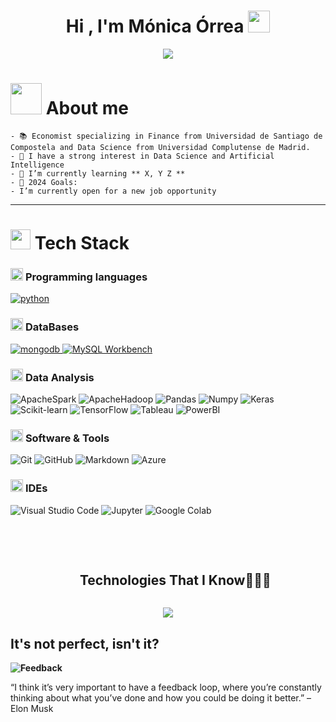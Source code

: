 <h1 align="center"><b>Hi , I'm Mónica Órrea </b><img src="https://media.giphy.com/media/hvRJCLFzcasrR4ia7z/giphy.gif" width="35"></h1>
<!--  -->
<p align="center">
  <img src="https://readme-typing-svg.herokuapp.com?font=Time+New+Roman&color=cyan&size=25&center=true&vCenter=true&width=600&height=100&lines=Data+Science+and+Data+Analyst,;Active+Learner/Researcher,;Love+to+learn+new+stuffs..<3">
</p>

# <picture><img src = "https://img.freepik.com/vector-gratis/analizar-ilustracion-concepto_114360-4222.jpg?w=826&t=st=1707989318~exp=1707989918~hmac=cd001fc486cbf28d09a5e1b37ce2426530727c933cf9c0b3f382720064835ef0" width = 50px></picture> **About me**


```
- 📚 Economist specializing in Finance from Universidad de Santiago de Compostela and Data Science from Universidad Complutense de Madrid.
- 📝 I have a strong interest in Data Science and Artificial Intelligence
- 🌱 I’m currently learning ** X, Y Z **
- 🥅 2024 Goals:
- I’m currently open for a new job opportunity
```
<hr>

# <img src = "https://media2.giphy.com/media/QssGEmpkyEOhBCb7e1/giphy.gif?cid=ecf05e47a0n3gi1bfqntqmob8g9aid1oyj2wr3ds3mg700bl&rid=giphy.gif" width = 32px> Tech Stack 

### <picture> <img src = "https://cdn-icons-png.flaticon.com/512/2756/2756184.png" width = 20px>  </picture> Programming languages

  <a href="https://www.python.org/" target="_blank"> 
      <img src="https://img.shields.io/badge/Python-3776AB.svg?style=flat-square&logo=python&logoColor=white" alt="python"/>
  </a>

### <picture> <img src = "https://cdn.icon-icons.com/icons2/38/PNG/512/database_5664.png" width=20px>  </picture> DataBases

  <a href="https://www.mongodb.com/" target="_blank"> 
      <img src="https://img.shields.io/badge/mongodb-47A248.svg?style=flat-square&logo=mongodb&logoColor=white"
      alt="mongodb"/>
    </a>
     
  <a href="https://www.mysql.com/products/workbench/" target="_blank"> 
        <img src="https://img.shields.io/badge/MySQL-4479A1?style=flat-square&logo=MySQL&logoColor=white" alt="MySQL Workbench"/>
     </a>
     
### <picture> <img src = "https://cdn.icon-icons.com/icons2/2718/PNG/512/chart_line_up_icon_174645.png" width = 20px>  </picture> Data Analysis

![ApacheSpark](https://img.shields.io/badge/ApacheSpark-E25A1C?style=flat-square&logo=ApacheSpark&logoColor=white)
![ApacheHadoop](https://img.shields.io/badge/ApacheHadoop-66CCFF?style=flat-square&logo=ApacheHadoop&logoColor=white)
![Pandas](https://img.shields.io/badge/Pandas-150458?style=flat-square&logo=pandas&logoColor=white)
![Numpy](https://img.shields.io/badge/Numpy-013243?style=flat-square&logo=Numpy&logoColor=white)
![Keras](https://img.shields.io/badge/Keras%20-%23D00000.svg?logo=Keras&logoColor=white)
![Scikit-learn](https://img.shields.io/badge/ScikitLearn-F7931E?style=flat-square&logo=Scikit-learn&logoColor=white)
![TensorFlow](https://img.shields.io/badge/TensorFlow%20-%23FF6F00.svg?logo=TensorFlow&logoColor=white)
![Tableau](https://img.shields.io/badge/Tableau-E97627?style=flat-square&logo=Tableau&logoColor=white)
![PowerBI](https://img.shields.io/badge/PowerBI-F2C811?style=flat-square&logo=PowerBI&logoColor=white)


### <picture> <img src = "https://cdn-icons-png.flaticon.com/512/5063/5063917.png" width = 20px>  </picture> Software & Tools

![Git](https://img.shields.io/badge/Git-F05032?style=flat-square&logo=Git&logoColor=white)
![GitHub](https://img.shields.io/badge/GitHub-181717?style=flat-square&logo=GitHub&logoColor=white)
![Markdown](https://img.shields.io/badge/Markdown-000000?style=flat-square&logo=Markdown&logoColor=white)
![Azure](https://img.shields.io/badge/Microsoft_Azure-0089D6?style=flat-square&logo=microsoft-azure&logoColor=white")

### <picture> <img src = "https://static.vecteezy.com/system/resources/previews/012/869/093/non_2x/dev-environment-icon-style-vector.jpg" width = 20px>  </picture> IDEs

![Visual Studio Code](https://img.shields.io/badge/Visual_Studio_Code-007ACC?style=flat-square&logo=Visual-Studio-Code&logoColor=white)
![Jupyter](https://img.shields.io/badge/Jupyter-F37626?style=flat-square&logo=Jupyter&logoColor=white)
![Google Colab](https://img.shields.io/badge/Colab-00b56a.svg?logo=google-colab&logoColor=white")



</p>

<br>
<br>


<!--h1 without bottom border-->
<div id="user-content-toc">
  <ul align="center">
    <summary><h2 style="display: inline-block">Technologies That I Know👨🏻‍💻</h2></summary>
  </ul>
</div>
<!--tech stack icons-->
<p align="center">
  <a href="https://skillicons.dev">
    <img src="https://skillicons.dev/icons?i=git,github,linux,mongodb,mysql,py,vscode,sklearn,tensorflow,googlecloud,sc&perline=14" />
  </a>
</p>

## It's not perfect, isn't it?

**<img alt="Feedback" src="https://img.shields.io/badge/Ask%20me-anything-1abc9c.svg">**

“I think it’s very important to have a feedback loop, where you’re constantly thinking about what you’ve done and how you could be doing it better.”
– Elon Musk

  </td>
  </tr>
</table>
